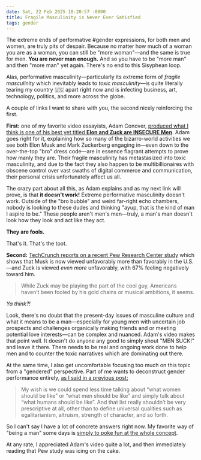 ```yaml
---
date: Sat, 22 Feb 2025 18:20:57 -0800
title: Fragile Masculinity is Never Ever Satisfied
tags: gender
---
```


The extreme ends of performative #gender expressions, for both men and women, are truly pits of despair. Because no matter how much of a woman you are as a woman, you can still be "more woman"—and the same is true for men. **You are never man enough.** And so you have to be "more man" and then "more man" yet again. There's no end to this Sisyphean loop.

Alas, performative masculinity—particularly its extreme form of _fragile masculinity_ which inevitably leads to _toxic masculinity_—is quite literally tearing my country 🇺🇸 apart right now and is infecting business, art, technology, politics, and more across the globe.

A couple of links I want to share with you, the second nicely reinforcing the first.

**First:** one of my favorite video essayists, Adam Conover, [produced what I think is one of his best yet titled **Elon and Zuck are INSECURE Men**](https://www.youtube.com/watch?v=ol4X6oc-tz8). Adam goes right for it, explaining how so many of the bizarro-world activities we see both Elon Musk and Mark Zuckerberg engaging in—even down to the over-the-top "bro" dress code—are in essence flagrant attempts to prove how manly they are. Their fragile masculinity has metastasized into toxic masculinity, and due to the fact they also happen to be multibillionaires with obscene control over vast swaths of digital commerce and communication, their personal crisis unfortunately affect us all.

The crazy part about all this, as Adam explains and as my next link will prove, is that **it doesn't work!** Extreme performative masculinity doesn't work. Outside of the "bro bubble" and weird far-right echo chambers, nobody is looking to these dudes and thinking "ayup, that is the kind of man I aspire to be." These people aren't men's men—truly, a man's man doesn't look how they look and act like they act.

**They are fools.**

That's it. That's the toot.

**Second:** [TechCrunch reports on a recent Pew Research Center study](https://techcrunch.com/2025/02/20/mark-zuckerbergs-makeover-didnt-make-people-like-him-study-shows/) which shows that Musk is now viewed unfavorably more than favorably in the U.S.—and Zuck is viewed _even more_ unfavorably, with 67% feeling negatively toward him.

> While Zuck may be playing the part of the cool guy, Americans haven’t been fooled by his gold chains or musical ambitions, it seems.

_Ya think?!_

Look, there's no doubt that the present-day issues of masculine culture and what it means to be a man—especially for young men with uncertain job prospects and challenges organically making friends and or meeting potential love interests—can be complex and nuanced. Adam's video makes that point well. It doesn't do anyone any good to simply shout "MEN SUCK!" and leave it there. There needs to be real and ongoing work done to help men and to counter the toxic narratives which are dominating out there.

At the same time, I also get uncomfortable focusing too much on this topic from a "gendered" perspective. Part of me wants to deconstruct gender performance entirely, [as I said in a previous post:](/20241211/post-toxic-masculinity)

> My wish is we could spend less time talking about “what women should be like” or “what men should be like” and simply talk about “what humans should be like”. And that list really shouldn’t be very prescriptive at all, other than to define universal qualities such as egalitarianism, altruism, strength of character, and so forth.

So I can't say I have a lot of concrete answers right now. My favorite way of "being a man" some days is [simply to poke fun at the whole concept](https://indieweb.social/@jaredwhite/114049028127172049).

At any rate, I appreciated Adam's video quite a lot, and then immediately reading that Pew study was icing on the cake.
